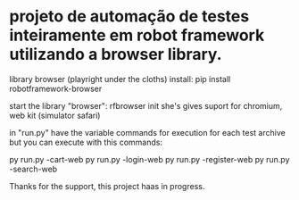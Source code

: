 # projeto de automação de testes inteiramente em robot framework utilizando a browser library.


library browser (playright under the cloths)
install:
pip install robotframework-browser

start the library "browser":
rfbrowser init
she's gives suport for chromium, web kit (simulator safari)

in "run.py" have the variable commands for execution for each test archive
but you can execute with this commands:
 

py run.py -cart-web
py run.py -login-web
py run.py -register-web
py run.py -search-web

Thanks for the support, this project haas in progress.

